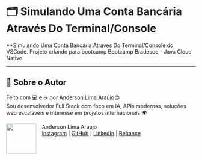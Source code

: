 # 🗂️ Simulando Uma Conta Bancária Através Do Terminal/Console

**Simulando Uma Conta Bancária Através Do Terminal/Console do VSCode. Projeto criando para bootcamp Bootcamp Bradesco - Java Cloud Native.

---

## 🙋 Sobre o Autor

Feito com 💻 e ☕ por [Anderson Lima Araújo](https://www.linkedin.com/in/anderson-araujo-pcd)😊  
Sou desenvolvedor Full Stack com foco em IA, APIs modernas, soluções web escaláveis e interesse em projetos internacionais 🌍
<p>
    <img align=left margin=10 width=80 src="https://avatars.githubusercontent.com/u/7528140?v=4"/>
    <p>&nbsp&nbsp&nbspAnderson Lima Araújo<br>
    &nbsp&nbsp&nbsp<a href="http://instagram.com/andersonbhbr">Instagram</a>&nbsp;|&nbsp;<a href="https://github.com/AndersonBHBR">GitHub</a>&nbsp;|&nbsp;<a href="https://www.linkedin.com/in/anderson-araujo-pcd/">LinkedIn</a>&nbsp;|&nbsp;<a href="https://www.behance.net/andersonbhbr">Behance</a></p>
</p>
<br/><br/>
